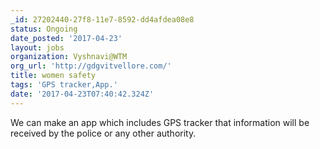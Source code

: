 ```yaml
---
_id: 27202440-27f8-11e7-8592-dd4afdea08e8
status: Ongoing
date_posted: '2017-04-23'
layout: jobs
organization: Vyshnavi@WTM
org_url: 'http://gdgvitvellore.com/'
title: women safety
tags: 'GPS tracker,App.'
date: '2017-04-23T07:40:42.324Z'
---
```

We can make an app which includes GPS tracker that information will be received by the   police or any other authority.
